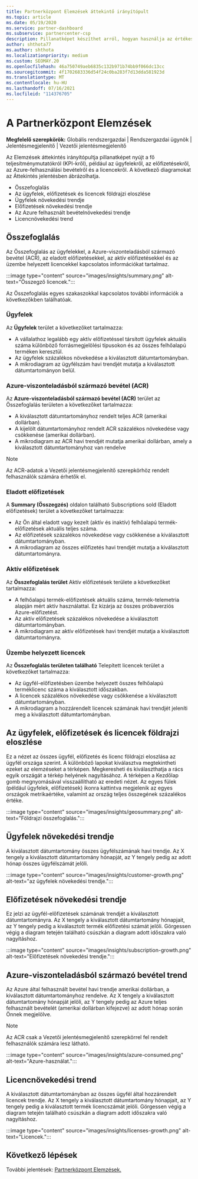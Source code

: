 ```yaml
---
title: Partnerközpont Elemzések áttekintő irányítópult
ms.topic: article
ms.date: 05/19/2020
ms.service: partner-dashboard
ms.subservice: partnercenter-csp
description: Pillanatképet készíthet arról, hogyan használja az értékesítést és az üzembe helyezést, az ügyfélnövekedést és a bevételnövekedést licencekkel, előfizetésekkel és az Azure-használattal.
author: shthota77
ms.author: shthota
ms.localizationpriority: medium
ms.custom: SEOMAY.20
ms.openlocfilehash: 46a750749aeb6835c132b971b74bb9f066dc13cc
ms.sourcegitcommit: 4f1702683336d54f24c0ba283f7d13dda581923d
ms.translationtype: MT
ms.contentlocale: hu-HU
ms.lasthandoff: 07/16/2021
ms.locfileid: "114376705"
---
```

# <a name="overview-dashboard-reports-available-in-partner-center-insights"></a>A Partnerközpont Elemzések
 
**Megfelelő szerepkörök:** Globális rendszergazdai | Rendszergazdai ügynök | Jelentésmegjelenítő | Vezetői jelentésmegjelenítő

Az Elemzések áttekintés irányítópultja pillanatképet nyújt a fő teljesítménymutatókról (KPI-kről), például az ügyfelekről, az előfizetésekről, az Azure-felhasználási bevételről és a licencekről. A következő diagramokat az Áttekintés jelentésben ábrázolhatja.

- Összefoglalás  
- Az ügyfelek, előfizetések és licencek földrajzi eloszlése  
- Ügyfelek növekedési trendje 
- Előfizetések növekedési trendje 
- Az Azure felhasznált bevételnövekedési trendje 
- Licencnövekedési trend 

## <a name="summary"></a>Összefoglalás

Az Összefoglalás az ügyfelekkel, a Azure-viszonteladásból származó bevétel (ACR), az eladott előfizetésekkel, az aktív előfizetésekkel és az üzembe helyezett licencekkel kapcsolatos információkat tartalmaz. 

:::image type="content" source="images/insights/summary.png" alt-text="Összegző licencek.":::

Az Összefoglalás egyes szakaszokkal kapcsolatos további információk a következőkben találhatóak.

### <a name="customers"></a>Ügyfelek

Az **Ügyfelek** terület a következőket tartalmazza:

- A vállalathoz legalább egy aktív előfizetéssel társított ügyfelek aktuális száma különböző forrásmegjelölési típusokon és az összes felhőalapú terméken keresztül.
- Az ügyfelek százalékos növekedése a kiválasztott dátumtartományban.
- A mikrodiagram az ügyfélszám havi trendjét mutatja a kiválasztott dátumtartományon belül.

### <a name="azure-consumed-revenue-acr"></a>Azure-viszonteladásból származó bevétel (ACR)

Az **Azure-viszonteladásból származó bevétel (ACR)** terület az Összefoglalás területen a következőket tartalmazza:

- A kiválasztott dátumtartományhoz rendelt teljes ACR (amerikai dollárban).
- A kijelölt dátumtartományhoz rendelt ACR százalékos növekedése vagy csökkenése (amerikai dollárban).
- A mikrodiagram az ACR havi trendjét mutatja amerikai dollárban, amely a kiválasztott dátumtartományhoz van rendelve 

> [!NOTE]
> Az ACR-adatok a Vezetői jelentésmegjelenítő szerepkörhöz rendelt felhasználók számára érhetők el.
 
### <a name="subscriptions-sold"></a>Eladott előfizetések

A **Summary (Összegzés)** oldalon található Subscriptions sold (Eladott előfizetések) terület a következőket tartalmazza:

- Az Ön által eladott vagy kezelt (aktív és inaktív) felhőalapú termék-előfizetések aktuális teljes száma.  
- Az előfizetések százalékos növekedése vagy csökkenése a kiválasztott dátumtartományban.
- A mikrodiagram az összes előfizetés havi trendjét mutatja a kiválasztott dátumtartományra.

### <a name="active-subscriptions"></a>Aktív előfizetések

Az **Összefoglalás terület** Aktív előfizetések területe a következőket tartalmazza:

- A felhőalapú termék-előfizetések aktuális száma, termék-telemetria alapján mért aktív használattal. Ez kizárja az összes próbaverziós Azure-előfizetést.  
- Az aktív előfizetések százalékos növekedése a kiválasztott dátumtartományban.
- A mikrodiagram az aktív előfizetések havi trendjét mutatja a kiválasztott dátumtartományra.
 
### <a name="licenses-deployed"></a>Üzembe helyezett licencek

Az **Összefoglalás területen található** Telepített licencek terület a következőket tartalmazza:
 
- Az ügyfél-előfizetésben üzembe helyezett összes felhőalapú terméklicenc száma a kiválasztott időszakban. 
- A licencek százalékos növekedése vagy csökkenése a kiválasztott dátumtartományban. 
- A mikrodiagram a hozzárendelt licencek számának havi trendjét jeleníti meg a kiválasztott dátumtartományban.

## <a name="geographical-spread-of-your-customers-subscriptions-and-licenses"></a>Az ügyfelek, előfizetések és licencek földrajzi eloszlése

Ez a nézet az összes ügyfél, előfizetés és licenc földrajzi eloszlása az ügyfél országa szerint. A különböző lapokat kiválasztva megtekintheti ezeket az elemzéseket a térképen. Megkeresheti és kiválaszthatja a rács egyik országát a térkép helyének nagyításához. A térképen a Kezdőlap gomb megnyomásával visszaállítható az eredeti nézet. Az egyes fülek (például ügyfelek, előfizetések) ikonra kattintva megjelenik az egyes országok metrikaértéke, valamint az ország teljes összegének százalékos értéke.  

:::image type="content" source="images/insights/geosummary.png" alt-text="Földrajzi összefoglalás.":::

## <a name="customers-growth-trend"></a>Ügyfelek növekedési trendje

A kiválasztott dátumtartomány összes ügyfélszámának havi trendje. Az X tengely a kiválasztott dátumtartomány hónapját, az Y tengely pedig az adott hónap összes ügyfélszámát jelöli. 

:::image type="content" source="images/insights/customer-growth.png" alt-text="az ügyfelek növekedési trendje.":::

## <a name="subscriptions-growth-trend"></a>Előfizetések növekedési trendje

Ez jelzi az ügyfél-előfizetések számának trendjét a kiválasztott dátumtartományra. Az X tengely a kiválasztott dátumtartomány hónapjait, az Y tengely pedig a kiválasztott termék előfizetési számát jelöli. Görgessen végig a diagram tetején található csúszkán a diagram adott időszakra való nagyításhoz. 

:::image type="content" source="images/insights/subscription-growth.png" alt-text="Előfizetések növekedési trendje.":::

## <a name="azure-consumed-revenue-growth-trend"></a>Azure-viszonteladásból származó bevétel trend

Az Azure által felhasznált bevétel havi trendje amerikai dollárban, a kiválasztott dátumtartományhoz rendelve. Az X tengely a kiválasztott dátumtartomány hónapját jelöli, az Y tengely pedig az Azure teljes felhasznált bevételét (amerikai dollárban kifejezve) az adott hónap során Önnek megjelölve.

> [!NOTE]
> Az ACR csak a Vezetői jelentésmegjelenítő szerepkörrel fel rendelt felhasználók számára lesz látható. 

:::image type="content" source="images/insights/azure-consumed.png" alt-text="Azure-használat.":::

## <a name="licenses-growth-trend"></a>Licencnövekedési trend
 
A kiválasztott dátumtartományban az összes ügyfél által hozzárendelt licencek trendje. Az X tengely a kiválasztott dátumtartomány hónapjait, az Y tengely pedig a kiválasztott termék licencszámát jelöli. Görgessen végig a diagram tetején található csúszkán a diagram adott időszakra való nagyításhoz.  

:::image type="content" source="images/insights/licenses-growth.png" alt-text="Licencek.":::

## <a name="next-steps"></a>Következő lépések

További jelentések: [Partnerközpont Elemzések.](partner-center-insights.md)
